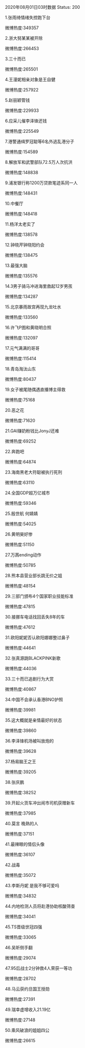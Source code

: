 2020年08月01日03时数据
Status: 200

1.张雨绮情绪失控跑下台

微博热度:349357

2.浙大努某某被开除

微博热度:266453

3.三十而已

微博热度:265501

4.王漫妮相亲对象是王自健

微博热度:257922

5.赵丽颖管钱

微博热度:229933

6.应采儿催李泽锋还钱

微博热度:225549

7.港警通缉罗冠聪等6名外逃乱港分子

微博热度:154589

8.解放军和武警部队72.5万人次抗洪

微博热度:148838

9.浦发银行称1200万贷款笔迹系同一人

微博热度:148431

10.中餐厅

微博热度:148418

11.杨洋太老实了

微博热度:138578

12.钟晓芹钟晓阳约会

微博热度:138475

13.最强大脑

微博热度:135576

14.3男子骑马冲进海里救起12岁男孩

微博热度:134287

15.北京暴雨故宫再现九龙吐水

微博热度:133560

16.许飞P图和黄晓明合照

微博热度:132097

17.元气满满的哥哥

微博热度:115414

18.青岛淘汰山东

微博热度:80437

19.女子被尾随偶遇直播博主得救

微博热度:75168

20.恶之花

微博热度:71620

21.GAI赚奶粉钱比JonyJ还难

微博热度:69252

22.奔跑吧

微博热度:64874

23.海南黑老大符聪被执行死刑

微博热度:63110

24.全国GDP超万亿城市

微博热度:59346

25.殷世航 何婧婧

微博热度:54025

26.黄明昊好惨

微博热度:51150

27.万茜ending动作

微博热度:50785

28.熊本县营业部长跳无价之姐

微博热度:48154

29.三部门颁布4个国家职业技能标准

微博热度:47815

30.接挪车电话找回丢失8年的车

微博热度:47612

31.欧阳妮妮否认欧阳娜娜整过鼻子

微博热度:44641

32.张真源跳BLACKPINK新歌

微博热度:44036

33.三十而已追剧行为大赏

微博热度:40867

34.中国不会承认香港BNO护照

微博热度:39981

35.这大概就是亲情最好的状态

微博热度:39860

36.李泽锋机场被叫放炮的

微博热度:39628

37.杨易脑王之王

微博热度:39205

38.张庆鹏

微博热度:38252

39.开起火货车冲出闹市司机获赠新车

微博热度:37985

40.莫言 晚熟的人

微博热度:37151

41.最辣眼的情侣头像

微博热度:36107

42.战毒

微博热度:35072

43.李斯丹妮 是我不够可爱吗

微博热度:34832

44.内地检测人员将赴港协助核酸筛查

微博热度:34041

45.TS晋级世冠四强

微博热度:33065

46.吴昕侧手翻

微博热度:29074

47.95后战士2分钟救4人荣获一等功

微博热度:28702

48.马云获约旦国王授勋

微博热度:27391

49.瑞幸虚增收入21.19亿

微博热度:27148

50.乘风破浪的姐姐四公

微博热度:26615

